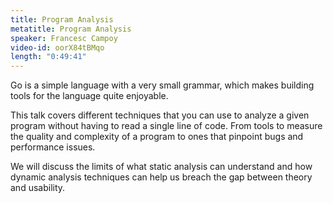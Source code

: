 ```yaml
---
title: Program Analysis
metatitle: Program Analysis
speaker: Francesc Campoy
video-id: oorX84tBMqo
length: "0:49:41"
---
```

Go is a simple language with a very small grammar, which makes building tools for the language quite enjoyable. 

This talk covers different techniques that you can use to analyze a given program without having to read a single line of code. From tools to measure the quality and complexity of a program to ones that pinpoint bugs and performance issues. 

We will discuss the limits of what static analysis can understand and how dynamic analysis techniques can help us breach the gap between theory and usability.